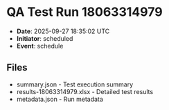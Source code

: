 # QA Test Run 18063314979

- **Date**: 2025-09-27 18:35:02 UTC
- **Initiator**: scheduled
- **Event**: schedule

## Files
- summary.json - Test execution summary
- results-18063314979.xlsx - Detailed test results
- metadata.json - Run metadata
